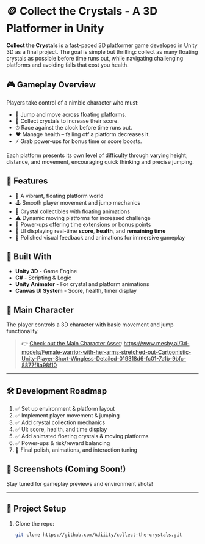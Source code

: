 # 🪙 Collect the Crystals - A 3D Platformer in Unity

**Collect the Crystals** is a fast-paced 3D platformer game developed in Unity 3D as a final project. The goal is simple but thrilling: collect as many floating crystals as possible before time runs out, while navigating challenging platforms and avoiding falls that cost you health.

## 🎮 Gameplay Overview

Players take control of a nimble character who must:
- 🏃 Jump and move across floating platforms.
- 💎 Collect crystals to increase their score.
- ⏱ Race against the clock before time runs out.
- ❤️ Manage health – falling off a platform decreases it.
- ⚡ Grab power-ups for bonus time or score boosts.

Each platform presents its own level of difficulty through varying height, distance, and movement, encouraging quick thinking and precise jumping.

## 🧠 Features

- 🌌 A vibrant, floating platform world
- 🕹 Smooth player movement and jump mechanics
- 💎 Crystal collectibles with floating animations
- ⚠️ Dynamic moving platforms for increased challenge
- 🧪 Power-ups offering time extensions or bonus points
- 🧾 UI displaying real-time **score**, **health**, and **remaining time**
- 🎨 Polished visual feedback and animations for immersive gameplay

## 🧱 Built With

- **Unity 3D** - Game Engine
- **C#** - Scripting & Logic
- **Unity Animator** - For crystal and platform animations
- **Canvas UI System** - Score, health, timer display

## 🧍 Main Character

The player controls a 3D character with basic movement and jump functionality.  
> 👉 [Check out the Main Character Asset](#): https://www.meshy.ai/3d-models/Female-warrior-with-her-arms-stretched-out-Cartoonistic-Unity-Player-Short-Wingless-Detailed-019318d6-fc01-7a1b-9bfc-8877f8a98f10


---

## 🛠 Development Roadmap

1. ✅ Set up environment & platform layout
2. ✅ Implement player movement & jumping
3. ✅ Add crystal collection mechanics
4. ✅ UI: score, health, and time display
5. ✅ Add animated floating crystals & moving platforms
6. ✅ Power-ups & risk/reward balancing
7. 🔄 Final polish, animations, and interaction tuning

## 📸 Screenshots (Coming Soon!)

Stay tuned for gameplay previews and environment shots!

---

## 📁 Project Setup

1. Clone the repo:
   ```bash
   git clone https://github.com/Adiiity/collect-the-crystals.git

